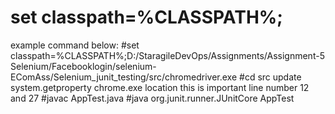# set classpath=%CLASSPATH%;<absolute path till jars in lib file>
example command below:
#set classpath=%CLASSPATH%;D:/StaragileDevOps/Assignments/Assignment-5 Selenium/Facebooklogin/selenium-EComAss/Selenium_junit_testing/src/chromedriver.exe
#cd src
update system.getproperty chrome.exe location this is important line number 12 and 27
#javac AppTest.java
#java org.junit.runner.JUnitCore AppTest
